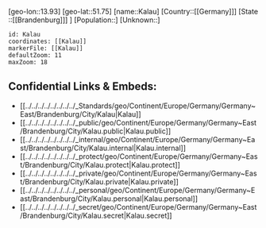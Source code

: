 ﻿---
location: [51.75,13.93]
mapzoom: [7,12] 
mapmarker: city 
type: City
tags:
- geo/City


SpocWebEntityId: 31262
isDeleted: false
confidential: public

---
[geo-lon::13.93]
[geo-lat::51.75]
[name::Kalau]
[Country::[[Germany]]]
[State ::[[Brandenburg]]] ]
[Population::]
[Unknown::]


```leaflet
id: Kalau
coordinates: [[Kalau]]
markerFile: [[Kalau]]
defaultZoom: 11 
maxZoom: 18
```


## Confidential Links & Embeds: 
- [[../../../../../../../../_Standards/geo/Continent/Europe/Germany/Germany~East/Brandenburg/City/Kalau|Kalau]] 
- [[../../../../../../../../_public/geo/Continent/Europe/Germany/Germany~East/Brandenburg/City/Kalau.public|Kalau.public]] 
- [[../../../../../../../../_internal/geo/Continent/Europe/Germany/Germany~East/Brandenburg/City/Kalau.internal|Kalau.internal]] 
- [[../../../../../../../../_protect/geo/Continent/Europe/Germany/Germany~East/Brandenburg/City/Kalau.protect|Kalau.protect]] 
- [[../../../../../../../../_private/geo/Continent/Europe/Germany/Germany~East/Brandenburg/City/Kalau.private|Kalau.private]] 
- [[../../../../../../../../_personal/geo/Continent/Europe/Germany/Germany~East/Brandenburg/City/Kalau.personal|Kalau.personal]] 
- [[../../../../../../../../_secret/geo/Continent/Europe/Germany/Germany~East/Brandenburg/City/Kalau.secret|Kalau.secret]] 
